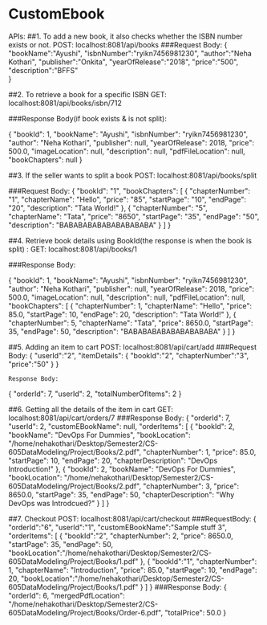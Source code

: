 # CustomEbook

APIs:
##1. To add a new book, it also checks whether the ISBN number exists or not.
POST: localhost:8081/api/books
###Request Body:
{
"bookName":"Ayushi",
"isbnNumber":"ryikn7456981230",
"author":"Neha Kothari",
"publisher":"Onkita",
"yearOfRelease":"2018",
"price":"500",
"description":"BFFS"    
}


##2. To retrieve a book for a specific ISBN
GET: localhost:8081/api/books/isbn/712

###Response Body(if book exists & is not split):

{
"bookId": 1,
"bookName": "Ayushi",
"isbnNumber": "ryikn7456981230",
"author": "Neha Kothari",
"publisher": null,
"yearOfRelease": 2018,
"price": 500.0,
"imageLocation": null,
"description": null,
"pdfFileLocation": null,
"bookChapters": null
}
 
##3. If the seller wants to split a book
POST: localhost:8081/api/books/split
   
###Request Body:
{
"bookId": "1",
"bookChapters": [
{
"chapterNumber": "1",
"chapterName": "Hello",
"price": "85",
"startPage": "10",
"endPage": "20",
"description": "Tata World!"
},
{
"chapterNumber": "5",
"chapterName": "Tata",
"price": "8650",
"startPage": "35",
"endPage": "50",
"description": "BABABABABABABABABABA"
}
]
}

##4. Retrieve book details using BookId(the response is when the book is split) :
GET: localhost:8081/api/books/1

###Response Body:

   {
   "bookId": 1,
   "bookName": "Ayushi",
   "isbnNumber": "ryikn7456981230",
   "author": "Neha Kothari",
   "publisher": null,
   "yearOfRelease": 2018,
   "price": 500.0,
   "imageLocation": null,
   "description": null,
   "pdfFileLocation": null,
   "bookChapters": [
   {
   "chapterNumber": 1,
   "chapterName": "Hello",
   "price": 85.0,
   "startPage": 10,
   "endPage": 20,
   "description": "Tata World!"
   },
   {
   "chapterNumber": 5,
   "chapterName": "Tata",
   "price": 8650.0,
   "startPage": 35,
   "endPage": 50,
   "description": "BABABABABABABABABABA"
   }
   ]
   }
 

##5. Adding an item to cart
POST: localhost:8081/api/cart/add
   ###Request Body:
   {
   "userId":"2",
   "itemDetails": {
   "bookId":"2",
   "chapterNumber":"3",
   "price":"50"
   }
   }
   
    Response Body:
   {
   "orderId": 7,
   "userId": 2,
   "totalNumberOfItems": 2
   }
   
##6. Getting all the details of the item in cart
GET: localhost:8081/api/cart/orders/7
   ###Response Body:
{
"orderId": 7,
"userId": 2,
"customEBookName": null,
"orderItems": [
{
"bookId": 2,
"bookName": "DevOps For Dummies",
"bookLocation": "/home/nehakothari/Desktop/Semester2/CS-605DataModeling/Project/Books/2.pdf",
"chapterNumber": 1,
"price": 85.0,
"startPage": 10,
"endPage": 20,
"chapterDescription": "DevOps Introduction!"
},
{
"bookId": 2,
"bookName": "DevOps For Dummies",
"bookLocation": "/home/nehakothari/Desktop/Semester2/CS-605DataModeling/Project/Books/2.pdf",
"chapterNumber": 3,
"price": 8650.0,
"startPage": 35,
"endPage": 50,
"chapterDescription": "Why DevOps was Introdcued?"
}
]
}
   
##7. Checkout
POST: localhost:8081/api/cart/checkout
   ###RequestBody:
   {
   "orderId":"6",
   "userId":"1",
   "customEBookName":"Sample stuff 3",
   "orderItems": [
   {
   "bookId":"2",
   "chapterNumber": 2,
   "price": 8650.0,
   "startPage": 35,
   "endPage": 50,
   "bookLocation":"/home/nehakothari/Desktop/Semester2/CS-605DataModeling/Project/Books/1.pdf"
   },
   {
   "bookId":"1",
   "chapterNumber": 1,
   "chapterName": "Introduction",
   "price": 85.0,
   "startPage": 10,
   "endPage": 20,
   "bookLocation":"/home/nehakothari/Desktop/Semester2/CS-605DataModeling/Project/Books/1.pdf"
   }
   ]
}
   ###Response Body:
   {
   "orderId": 6,
   "mergedPdfLocation": "/home/nehakothari/Desktop/Semester2/CS-605DataModeling/Project/Books/Order-6.pdf",
   "totalPrice": 50.0
   }


